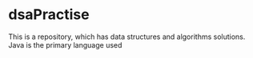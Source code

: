 # dsaPractise
This is a repository, which has data structures and algorithms solutions.
Java is the primary language used


